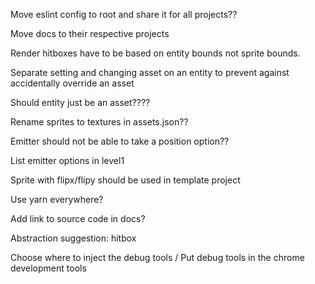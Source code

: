 Move eslint config to root and share it for all projects??

Move docs to their respective projects

Render hitboxes have to be based on entity bounds not sprite bounds.

Separate setting and changing asset on an entity to prevent against accidentally override an asset

Should entity just be an asset????

Rename sprites to textures in assets.json??

Emitter should not be able to take a position option??

List emitter options in level1

Sprite with flipx/flipy should be used in template project

Use yarn everywhere?

Add link to source code in docs?

Abstraction suggestion: hitbox

Choose where to inject the debug tools / Put debug tools in the chrome development tools 
